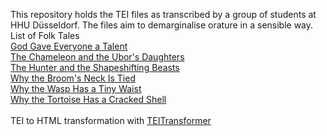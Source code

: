 This repository holds the TEI files as transcribed by a group of students at HHU Düsseldorf. The files aim to demarginalise orature in a sensible way. <br>
List of Folk Tales <br>
<a href="https://centrefortranslationstudies.github.io/KONKOMBA/html_sose22/God_gave_everyone_a_talent.html" target="_blank">God Gave Everyone a Talent</a> <br>
<a href="https://centrefortranslationstudies.github.io/KONKOMBA/html_sose22/The_Chameleon_and_Ubors_daughters.html" target="_blank">The Chameleon and the Ubor's Daughters</a> <br>
<a href="https://centrefortranslationstudies.github.io/KONKOMBA/html_sose22/The_Hunter_and_the_Shapeshifting_beasts.html" target="_blank">The Hunter and the Shapeshifting Beasts</a> <br>
<a href="https://centrefortranslationstudies.github.io/KONKOMBA/html_sose22/Why_the_Brooms_Neck_is_Tied.html" target="_blank">Why the Broom's Neck Is Tied</a><br>
<a href="https://centrefortranslationstudies.github.io/KONKOMBA/html_sose22/Why_the_Wasp_has_a_tiny_Waist.html" target="_blank">Why the Wasp Has a Tiny Waist</a><br>
<a href="https://centrefortranslationstudies.github.io/KONKOMBA/html_sose22/Why_the_tortoise_has_a_cracked_shell.html" target="_blank">Why the Tortoise Has a Cracked Shell</a><br>
<br>
TEI to HTML transformation with <a href="https://github.com/Stoneberry/TEITransformer" target="_blank">TEITransformer</a>
